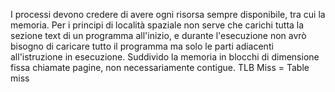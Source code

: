 I processi devono credere di avere ogni risorsa sempre disponibile, tra cui la memoria.
Per i principi di località spaziale non serve che carichi tutta la sezione text di un programma all'inizio, e durante l'esecuzione non avrò bisogno di caricare tutto il programma ma solo le parti adiacenti all'istruzione in esecuzione.
Suddivido la memoria in blocchi di dimensione fissa chiamate pagine, non necessariamente contigue.
TLB Miss = Table miss


